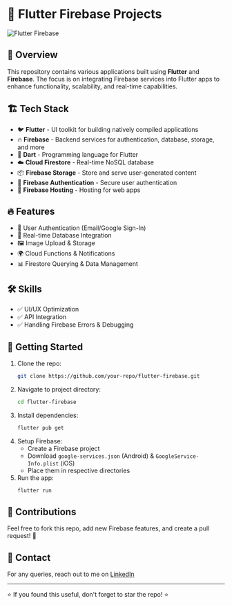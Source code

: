 # 🚀 Flutter Firebase Projects

![Flutter Firebase](https://user-images.githubusercontent.com/your-image-url.png)

## 🌟 Overview
This repository contains various applications built using **Flutter** and **Firebase**. The focus is on integrating Firebase services into Flutter apps to enhance functionality, scalability, and real-time capabilities.

## 🏗️ Tech Stack
- 🐦 **Flutter** - UI toolkit for building natively compiled applications
- 🔥 **Firebase** - Backend services for authentication, database, storage, and more
- 🎨 **Dart** - Programming language for Flutter
- ☁️ **Cloud Firestore** - Real-time NoSQL database
- 📦 **Firebase Storage** - Store and serve user-generated content
- 🔑 **Firebase Authentication** - Secure user authentication
- 🚀 **Firebase Hosting** - Hosting for web apps

## 🔥 Features
- 📲 User Authentication (Email/Google Sign-In)
- 🔄 Real-time Database Integration
- 🖼️ Image Upload & Storage
- 🌍 Cloud Functions & Notifications
- 📊 Firestore Querying & Data Management

## 🛠️ Skills 
- ✅ UI/UX Optimization
- ✅ API Integration
- ✅ Handling Firebase Errors & Debugging



## 🚀 Getting Started
1. Clone the repo:
   ```bash
   git clone https://github.com/your-repo/flutter-firebase.git
   ```
2. Navigate to project directory:
   ```bash
   cd flutter-firebase
   ```
3. Install dependencies:
   ```bash
   flutter pub get
   ```
4. Setup Firebase:
   - Create a Firebase project
   - Download `google-services.json` (Android) & `GoogleService-Info.plist` (iOS)
   - Place them in respective directories
5. Run the app:
   ```bash
   flutter run
   ```

## 📝 Contributions
Feel free to fork this repo, add new Firebase features, and create a pull request! 🚀

## 📧 Contact
For any queries, reach out to me on [LinkedIn](https://www.linkedin.com/in/aman-gupta-730694323/) 

---
⭐ If you found this useful, don't forget to star the repo! ⭐
